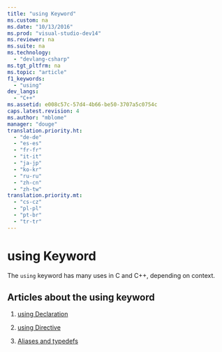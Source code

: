 ```yaml
---
title: "using Keyword"
ms.custom: na
ms.date: "10/13/2016"
ms.prod: "visual-studio-dev14"
ms.reviewer: na
ms.suite: na
ms.technology: 
  - "devlang-csharp"
ms.tgt_pltfrm: na
ms.topic: "article"
f1_keywords: 
  - "using"
dev_langs: 
  - "C++"
ms.assetid: e008c57c-57d4-4b66-be50-3707a5c0754c
caps.latest.revision: 4
ms.author: "mblome"
manager: "douge"
translation.priority.ht: 
  - "de-de"
  - "es-es"
  - "fr-fr"
  - "it-it"
  - "ja-jp"
  - "ko-kr"
  - "ru-ru"
  - "zh-cn"
  - "zh-tw"
translation.priority.mt: 
  - "cs-cz"
  - "pl-pl"
  - "pt-br"
  - "tr-tr"
---
```

# using Keyword
The `using` keyword has many uses in C and C++, depending on context.  
  
## Articles about the using keyword  
  
1.  [using Declaration](../Topic/using%20Declaration.md)  
  
2.  [using Directive](../misc/using-directive--c---.md)  
  
3.  [Aliases and typedefs](../Topic/Aliases%20and%20typedefs%20\(C++\).md)